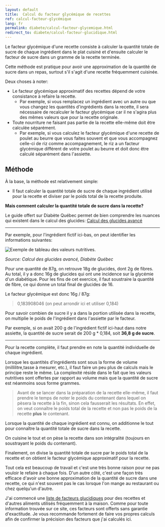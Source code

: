 ```yaml
---
layout: default
title:  Calcul du facteur glycémique de recettes
ref: calcul-facteur-glycémique
lang: fr
permalink: diabete/calcul-facteur-glycemique.html
redirect_to: diabete/calcul-facteur-glucidique.html
---
```

Le facteur glycémique d'une recette consiste à calculer la quantité totale de sucre de chaque ingrédient dans le plat cuisiné et d'ensuite calculer le facteur de sucre dans un gramme de la recette terminée.

Cette méthode est pratique pour avoir une approximation de la quantité de sucre dans un repas, surtout s'il s'agit d'une recette fréquemment cuisinée.

Deux choses à noter:

- Le facteur glycémique approximatif des recettes dépend de votre consistance à refaire la recette.
  - Par exemple, si vous remplacez un ingrédient avec un autre ou que vous changez les quantités d'ingrédients dans la recette, il sera nécessaire de recalculer le facteur glycémique car il ne s'agira plus des mêmes valeurs que pour la recette originale.
- Toute nourriture ne faisant pas partie de la recette elle-même doit être calculée séparément.
  - Par exemple, si vous calculez le facteur glycémique d'une recette de poulet au beurre que vous faites souvent et que vous accompagnez celle-ci de riz comme accompagnement, le riz a un facteur glycémique différent de votre poulet au beurre et doit donc être calculé séparément dans l'assiette.

## Méthode

À la base, la méthode est relativement simple:

- Il faut calculer la quantité totale de sucre de chaque ingrédient utilisé pour la recette et diviser par le poids total de la recette produite.

**Mais comment calculer la quantité totale de sucre dans la recette?**

Le guide offert sur Diabète Québec permet de bien comprendre les nuances qui existent dans le calcul des glucides:
[Calcul des glucides avancé](https://www.diabete.qc.ca/wp-content/uploads/2014/08/Calcul-glucides-1un-ng-4.pdf)

----
Par exemple, pour l'ingrédient fictif ici-bas, on peut identifier les informations suivantes:

![Exemple de tableau des valeurs nutritives.](../assets/images/tableau-valeur-nutritive.png)

<!--markdownlint-disable MD036-->
*Source: Calcul des glucides avancé, Diabète Québec*
<!--markdownlint-enable MD036-->

Pour une quantité de 87g, on retrouve 18g de glucides, dont 2g de fibres.
Au total, il y a donc 16g de glucides qui ont une incidence sur la glycémie d'un diabétique.
Pour les fins de cet exercice, il faut soustraire la quantité de fibre, ce qui donne un total final de glucides de 16.

Le facteur glycémique est donc 16g / 87g:

> 0,183908046 (on peut arrondir ici et utiliser 0,184)

Pour savoir combien de sucre il y a dans la portion utilisée dans la recette, on multiplie le poids de l'ingrédient dans l'assiette par le facteur.

Par exemple, si on avait 200 g de l'ingrédient fictif ici-haut dans notre assiette, la quantité de sucre serait de 200 g * 0,184, soit **36,8 g de sucre**.

----

Pour la recette complète, il faut prendre en note la quantité individuelle de chaque ingrédient.

Lorsque les quantités d'ingrédients sont sous la forme de volume (millilitre,tasse à mesurer, etc.), il faut faire un peu plus de calculs mais le principe reste le même.
La complexité réside dans le fait que les valeurs nutritives sont offertes par rapport au volume mais que la quantité de sucre est néanmoins sous forme grammes.

>Avant de se lancer dans la préparation de la recette elle-même, il faut prendre le temps de noter le poids du contenant dans lequel on pèsera la recette à la fin, sinon cela fausserait les résultats.
En effet, on veut connaître le poids total de la recette et non pas le poids de la recette **plus** le contenant.

Lorsque la quantité de chaque ingrédient est connu, on additionne le tout pour connaître la quantité totale de sucre dans la recette.

On cuisine le tout et on pèse la recette dans son intégralité (toujours en soustrayant le poids du contenant).

Finalement, on divise la quantité totale de sucre par le poids total de la recette et on obtient le facteur glycémique approximatif pour la recette.

Tout cela est beaucoup de travail et c'est une très bonne raison pour ne pas vouloir le refaire à chaque fois.
D'un autre côté, c'est une façon très efficace d'avoir une bonne approximation de la quantité de sucre dans une recette, ce qui n'est souvent pas le cas lorsque l'on mange au restaurant ou chez quelqu'un d'autre.

J'ai commencé une [liste de facteurs glucidiques]({{site.baseurl}}/diabete/facteurs-glycemiques.html) pour des recettes et d'autres aliments utilisés fréquemment à la maison.
Comme pour toute information trouvée sur ce site, ces facteurs sont offerts sans garantie d'exactitude.
Je vous recommande fortement de faire vos propres calculs afin de confirmer la précision des facteurs que j'ai calculés ici.

